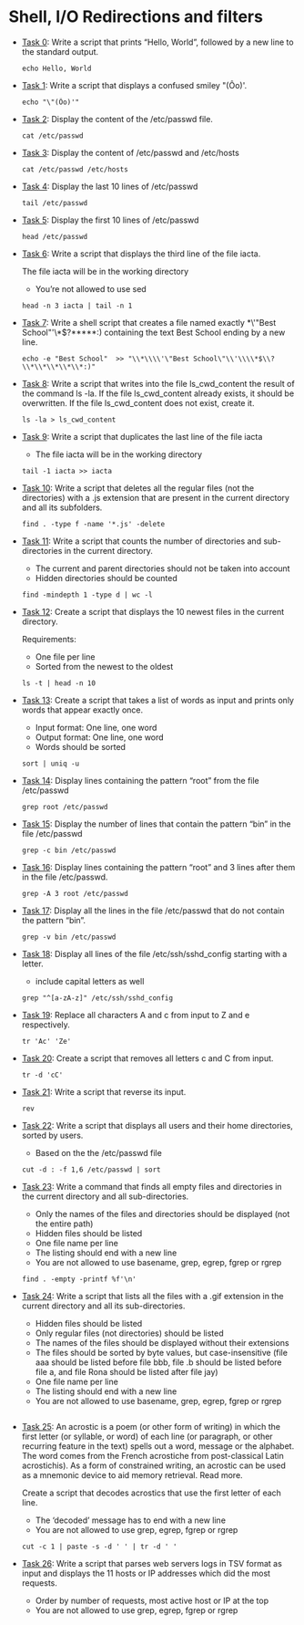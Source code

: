 # Shell, I/O Redirections and filters

* [Task 0](./0-hello_world): Write a script that prints “Hello, World”, followed by a new line to the standard output.
  ```
  echo Hello, World
  ```

* [Task 1](./1-confused_smiley): Write a script that displays a confused smiley "(Ôo)'.
  ```
  echo "\"(Ôo)'"
  ```

* [Task 2](./2-hellofile): Display the content of the /etc/passwd file.
  ```
  cat /etc/passwd
  ```

* [Task 3](./3-twofiles): Display the content of /etc/passwd and /etc/hosts
  ```
  cat /etc/passwd /etc/hosts
  ```

* [Task 4](./4-lastlines): Display the last 10 lines of /etc/passwd
  ```
  tail /etc/passwd
  ```

* [Task 5](./5-firstlines): Display the first 10 lines of /etc/passwd
  ```
  head /etc/passwd
  ```

* [Task 6](./6-third_line): Write a script that displays the third line of the file iacta.

  The file iacta will be in the working directory

  * You’re not allowed to use sed
  ```
  head -n 3 iacta | tail -n 1
  ```

* [Task 7](./7-file): Write a shell script that creates a file named exactly \*\\'"Best School"\'\\*$\?\*\*\*\*\*:) containing the text Best School ending by a new line.
  ```
  echo -e "Best School"  >> "\\*\\\\'\"Best School\"\\'\\\\*$\\?\\*\\*\\*\\*\\*:)"
  ```

* [Task 8](./8-cwd_state): Write a script that writes into the file ls_cwd_content the result of the command ls -la. If the file ls_cwd_content already exists, it should be overwritten. If the file ls_cwd_content does not exist, create it.
  ```
  ls -la > ls_cwd_content
  ```

* [Task 9](./9-duplicate_last_line): Write a script that duplicates the last line of the file iacta

  * The file iacta will be in the working directory
  ```
  tail -1 iacta >> iacta 
  ```

* [Task 10](./10-no_more_js): Write a script that deletes all the regular files (not the directories) with a .js extension that are present in the current directory and all its subfolders.
  ```
  find . -type f -name '*.js' -delete
  ```

* [Task 11](./11-directories): Write a script that counts the number of directories and sub-directories in the current directory.

  * The current and parent directories should not be taken into account
  * Hidden directories should be counted
  ```
  find -mindepth 1 -type d | wc -l
  ```

* [Task 12](./12-newest_files): Create a script that displays the 10 newest files in the current directory.

  Requirements:

  * One file per line
  * Sorted from the newest to the oldest
  ```
  ls -t | head -n 10
  ```

* [Task 13](./13-unique): Create a script that takes a list of words as input and prints only words that appear exactly once.

  * Input format: One line, one word
  * Output format: One line, one word
  * Words should be sorted
  ```
  sort | uniq -u
  ```

* [Task 14](./14-findthatword): Display lines containing the pattern “root” from the file /etc/passwd
  ```
  grep root /etc/passwd
  ```

* [Task 15](./15-countthatword): Display the number of lines that contain the pattern “bin” in the file /etc/passwd
  ```
  grep -c bin /etc/passwd
  ```

* [Task 16](./16-whatsnext): Display lines containing the pattern “root” and 3 lines after them in the file /etc/passwd.
  ```
  grep -A 3 root /etc/passwd
  ```

* [Task 17](./17-hidethisword): Display all the lines in the file /etc/passwd that do not contain the pattern “bin”.
  ```
  grep -v bin /etc/passwd
  ```

* [Task 18](./18-letteronly): Display all lines of the file /etc/ssh/sshd_config starting with a letter.

  * include capital letters as well
  ```
  grep "^[a-zA-z]" /etc/ssh/sshd_config
  ```

* [Task 19](./19-AZ): Replace all characters A and c from input to Z and e respectively.
  ```
  tr 'Ac' 'Ze'
  ```

* [Task 20](./20-hiago): Create a script that removes all letters c and C from input.
  ```
  tr -d 'cC'
  ```

* [Task 21](./21-reverse): Write a script that reverse its input.
  ```
  rev
  ```

* [Task 22](./22-users_and_homes): Write a script that displays all users and their home directories, sorted by users.

  * Based on the the /etc/passwd file
  ```
  cut -d : -f 1,6 /etc/passwd | sort
  ```

* [Task 23](./23-empty_casks): Write a command that finds all empty files and directories in the current directory and all sub-directories.

  * Only the names of the files and directories should be displayed (not the entire path)
  * Hidden files should be listed
  * One file name per line
  * The listing should end with a new line
  * You are not allowed to use basename, grep, egrep, fgrep or rgrep
  ```
  find . -empty -printf %f'\n'
  ```

* [Task 24](./24-gifs): Write a script that lists all the files with a .gif extension in the current directory and all its sub-directories.

  * Hidden files should be listed
  * Only regular files (not directories) should be listed
  * The names of the files should be displayed without their extensions
  * The files should be sorted by byte values, but case-insensitive (file aaa should be listed before file bbb, file .b should be listed before file a, and file Rona should be listed after file jay)
  * One file name per line
  * The listing should end with a new line
  * You are not allowed to use basename, grep, egrep, fgrep or rgrep
  ```
  
  ```

* [Task 25](./25-acrostic): An acrostic is a poem (or other form of writing) in which the first letter (or syllable, or word) of each line (or paragraph, or other recurring feature in the text) spells out a word, message or the alphabet. The word comes from the French acrostiche from post-classical Latin acrostichis). As a form of constrained writing, an acrostic can be used as a mnemonic device to aid memory retrieval. Read more.

  Create a script that decodes acrostics that use the first letter of each line.

  * The ‘decoded’ message has to end with a new line
  * You are not allowed to use grep, egrep, fgrep or rgrep
  ```
  cut -c 1 | paste -s -d ' ' | tr -d ' '
  ```

* [Task 26](./26-the_biggest_fan): Write a script that parses web servers logs in TSV format as input and displays the 11 hosts or IP addresses which did the most requests.

  * Order by number of requests, most active host or IP at the top
  * You are not allowed to use grep, egrep, fgrep or rgrep
  ```
  
  ```
